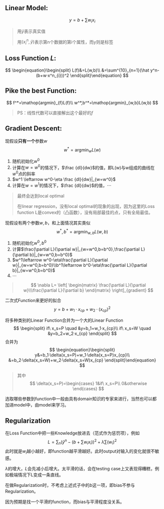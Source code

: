 ## Linear Model:

$$
y=b+\sum w_i x_i
$$

> 用$\hat y$表示真实值
>
> 用$(x^n_i,\hat y)$表示第n个数据的第i个属性，而y则是标签



## Loss Function $L$:

$$
\begin{equation}\begin{split}
L(f)&=L(w,b)\\
&=\sum^{10}_{n=1}(\hat y^n-(b+w·x^n_{i}))^2
\end{split}\end{equation}
$$



## Pike the best Function:

$$
f^*=\mathop{argmin}_{f}L(f)\\
w^*,b^*=\mathop{argmin}_{w,b}L(w,b)
$$

> PS：线性代数可以直接解出这个最好的$f$



## Gradient Descent:

现假设**只有一个**参数$w$
$$
w^*=\mathop{argmin}_{w}L(w)
$$

1. 随机初始化$w^0$
2. 计算在$w=w^0$的情况下，$\frac {dl}{dw}$的值，即L(w)与w组成的曲线在$w^0$点的斜率
3. $w^1 \leftarrow w^0-\eta \frac {dl}{dw}|_{w=w^0}$
4. 计算在$w=w^1$的情况下，$\frac {dl}{dw}$的值，$\cdots$

> 最终会达到local optimal​
>
> 在linear regression，没有local optimal的现象的出现，因为这里的Loss function L是convex的（凸函数），没有局部最佳的点，只有全局最佳。



现假设有两个参数$w,b$，和上面情况其实类似
$$
w^*,b^*=\mathop{argmin}_{w,b}L(w,b)
$$

1. 随机初始化$w^0, b^0$
2. 计算$\frac{\partial L}{\partial w}|_{w=w^0,b=b^0},\frac{\partial L}{\partial b}|_{w=w^0,b=b^0}$
3. $w^1\leftarrow w^0-\eta\frac{\partial L}{\partial w}|_{w=w^0,b=b^0}\\b^1\leftarrow b^0-\eta\frac{\partial L}{\partial b}|_{w=w^0,b=b^0}$
4. $\cdots$

> $$
> \nabla L=
> \left[ \begin{matrix}
> \frac{\partial L}{\partial w}\\\frac{\partial L}{\partial b}
> \end{matrix} \right]_{gradient}
> $$



二次式Function来更好的拟合
$$
y=b+w_1·x_{cp}+w_2·(x_{cp})^2
$$




将多种类别的Linear Function合并为一个大的Linear Function
$$
\begin{split}
if\ x_s=P \quad &y=b_1+w_1·x_{cp}\\
if\ x_s=W \quad &y=b_2+w_2·x_{cp}
\end{split}
$$
合并为
$$
\begin{equation}\begin{split}
y&=b_1·\delta(x_s=P)+w_1·\delta(x_s=P)x_{cp}\\
&=b_2·\delta(x_s=W)+w_2·\delta(x_s=W)x_{cp}
\end{split}\end{equation}
$$

> 其中
> $$
> \delta(x_s=P)=\begin{cases}
> 1&if\ x_s=P\\
> 0&otherwise
> \end{cases}
> $$

选取哪些参数到function中一般由具有domain知识的专家来进行，当然也可以都加进model中，由model来学习。



## Regularization

在Loss Function中把一些Knowledge放进去（范式作为惩罚项），例如
$$
L=\sum_n(\hat y^n-(b+\sum w_ix_i))^2+\lambda\sum(w_i)^2
$$
此时就是$w_i$越小越好，即function越平滑越好。此时output对输入的变化就很不敏感。

$\lambda$的增大，$L$会先减小后增大。太平滑的话，会在testing case上又表现得糟糕，例如极端情况下L变成一条直线。



在做Regularization时，不考虑上述式子中的$b$这一项，即bias不参与Regularization。

因为预期是找一个平滑的function，而bias与平滑程度没关系。


